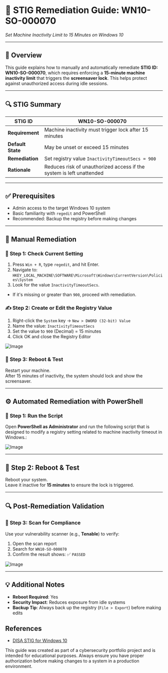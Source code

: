 # 🔐 STIG Remediation Guide: WN10-SO-000070  
_Set Machine Inactivity Limit to 15 Minutes on Windows 10_

---

## 📘 Overview

This guide explains how to manually and automatically remediate **STIG ID: WN10-SO-000070**, which requires enforcing a **15-minute machine inactivity limit** that triggers the **screensaver lock**. This helps protect against unauthorized access during idle sessions.

---

## 🔍 STIG Summary

| **STIG ID** | **WN10-SO-000070** |
|-------------|---------------------|
| **Requirement** | Machine inactivity must trigger lock after 15 minutes |
| **Default State** | May be unset or exceed 15 minutes |
| **Remediation** | Set registry value `InactivityTimeoutSecs = 900` |
| **Rationale** | Reduces risk of unauthorized access if the system is left unattended |

---

## ✅ Prerequisites

- Admin access to the target Windows 10 system  
- Basic familiarity with `regedit` and PowerShell  
- Recommended: Backup the registry before making changes

---

## 📝 Manual Remediation

### 🔧 Step 1: Check Current Setting

1. Press `Win + R`, type `regedit`, and hit Enter.  
2. Navigate to: `HKEY_LOCAL_MACHINE\SOFTWARE\Microsoft\Windows\CurrentVersion\Policies\System`
3. Look for the value `InactivityTimeoutSecs`.  
- If it's missing or greater than `900`, proceed with remediation.

### ✍️ Step 2: Create or Edit the Registry Value

1. Right-click the `System` key → `New > DWORD (32-bit) Value`  
2. Name the value: `InactivityTimeoutSecs`  
3. Set the value to `900` (Decimal) = 15 minutes  
4. Click OK and close the Registry Editor

![Image](https://i.imgur.com/NPZoR6x.jpeg)

### 🔁 Step 3: Reboot & Test

Restart your machine.  
After 15 minutes of inactivity, the system should lock and show the screensaver.

---

## ⚙️ Automated Remediation with PowerShell

### 🚀 Step 1: Run the Script

Open **PowerShell as Administrator** and run the following script that is designed to modify a registry setting related to machine inactivity timeout in Windows.:

![Image](https://i.imgur.com/cFWZI3K.jpeg)

---

## 🔁 Step 2: Reboot & Test

Reboot your system.  
Leave it inactive for **15 minutes** to ensure the lock is triggered.

---

## 🔍 Post-Remediation Validation

### 🧪 Step 3: Scan for Compliance

Use your vulnerability scanner (e.g., **Tenable**) to verify:

1. Open the scan report  
2. Search for `WN10-SO-000070`  
3. Confirm the result shows: ✅ `PASSED`

![Image](https://i.imgur.com/NKkYfOp.jpeg)

---

## 💡 Additional Notes

- **Reboot Required**: Yes  
- **Security Impact**: Reduces exposure from idle systems  
- **Backup Tip**: Always back up the registry (`File > Export`) before making edits  

## References

- [DISA STIG for Windows 10](https://stigaview.com/products/win10/v3r3/)


This guide was created as part of a cybersecurity portfolio project and is intended for educational purposes. Always ensure you have proper authorization before making changes to a system in a production environment.

